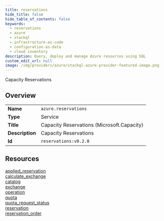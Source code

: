 ```yaml
---
title: reservations
hide_title: false
hide_table_of_contents: false
keywords:
  - reservations
  - azure
  - stackql
  - infrastructure-as-code
  - configuration-as-data
  - cloud inventory
description: Query, deploy and manage Azure resources using SQL
custom_edit_url: null
image: /img/providers/azure/stackql-azure-provider-featured-image.png
---
```

Capacity Reservations  
    

## Overview
<table><tbody>
<tr><td><b>Name</b></td><td><code>azure.reservations</code></td></tr>
<tr><td><b>Type</b></td><td>Service</td></tr>
<tr><td><b>Title</b></td><td>Capacity Reservations (Microsoft.Capacity)</td></tr>
<tr><td><b>Description</b></td><td>Capacity Reservations</td></tr>
<tr><td><b>Id</b></td><td><code>reservations:v0.2.0</code></td></tr>
</tbody></table>

## Resources
<div class="row">
<div class="providerDocColumn">
<a href="/providers/azure/reservations/applied_reservation/">applied_reservation</a><br />
<a href="/providers/azure/reservations/calculate_exchange/">calculate_exchange</a><br />
<a href="/providers/azure/reservations/catalog/">catalog</a><br />
<a href="/providers/azure/reservations/exchange/">exchange</a><br />
<a href="/providers/azure/reservations/operation/">operation</a><br />
</div>
<div class="providerDocColumn">
<a href="/providers/azure/reservations/quota/">quota</a><br />
<a href="/providers/azure/reservations/quota_request_status/">quota_request_status</a><br />
<a href="/providers/azure/reservations/reservation/">reservation</a><br />
<a href="/providers/azure/reservations/reservation_order/">reservation_order</a><br />
</div>
</div>
